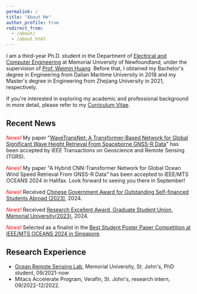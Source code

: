 ```yaml
---
permalink: /
title: "About Me"
author_profile: true
redirect_from: 
  - /about/
  - /about.html
---
```


I am a third-year Ph.D. student in the Department of [Electrical and Computer Engineering](https://www.mun.ca/engineering/ece/) at Memorial University of Newfoundland, under the supervision of [Prof. Weimin Huang](https://www.engr.mun.ca/~weimin/). Before that, I obtained my Bachelor's degree in Engineering from Dalian Maritime University in 2018 and my Master's degree in Engineering from Zhejiang University in 2021, respectively. 

If you're interested in exploring my academic and professional background in more detail, please refer to my [Curriculum Vitae](https://github.com/xinqiao123/xinqiao123.github.io/blob/master/files/Xin_Qiao_CV.pdf).

## Recent News 

*<font color=red> News! </font>* My paper "[WaveTransNet: A Transformer-Based Network for Global Significant Wave Height Retrieval From Spaceborne GNSS-R Data](https://ieeexplore.ieee.org/document/10609433)" has been accepted by IEEE Transactions on Geoscience and Remote Sensing (TGRS). 

*<font color=red> News! </font>* My paper "A Hybrid CNN-Transformer Network for Global Ocean Wind Speed Retrieval From GNSS-R Data" has been accepted to IEEE/MTS OCEANS 2024 in Halifax. Look forward to seeing you there in September! 

*<font color=red> News! </font>* Received [Chinese Government Award for Outstanding Self-financed Students Abroad (2023)](https://en.wikipedia.org/wiki/Chinese_government_award_for_outstanding_self-financed_students_abroad), 2024.  

*<font color=red> News! </font>* Received [Research Excellent Award, Graduate Student Union, Memorial University(2023)](https://www.gsumun.ca/awards-2023-24), 2024. 

*<font color=red> News! </font>* Selected as a finalist in the [Best Student Poster Paper Competition at IEEE/MTS OCEANS 2024 in Singapore](https://singapore24.oceansconference.org/student-poster-competition/).


## Research Experience

* [Ocean Remote Sensing Lab](https://www.mun.ca/engineering/ece/research/research-laboratories/radar-remote-sensing-laboratory-rrsl/), Memorial University, St. John's, PhD student, 09/2021-now
* Mitacs Accelerate Program, Verafin, St. John's, research intern, 09/2022-12/2022.
